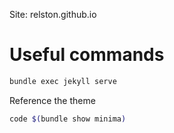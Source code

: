 Site: relston.github.io

# Useful commands
```bash
bundle exec jekyll serve
```

Reference the theme
```bash
code $(bundle show minima)
```

